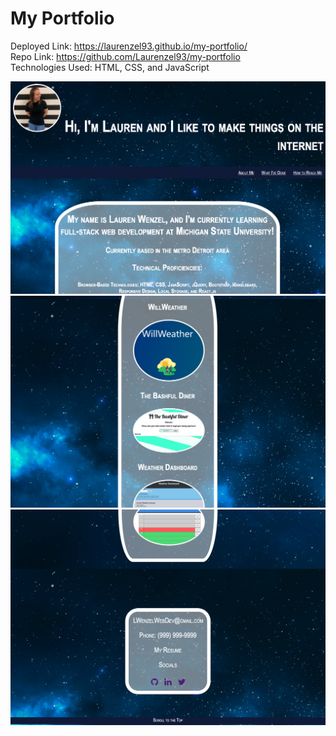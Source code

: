# My Portfolio

Deployed Link: https://laurenzel93.github.io/my-portfolio/ <br>
Repo Link: https://github.com/Laurenzel93/my-portfolio <br>
Technologies Used: HTML, CSS, and JavaScript <br>

![Screenshot](assets/portfolio1.png)
![Screenshot](assets/portfolio2.png)
![Screenshot](assets/portfolio3.png)
